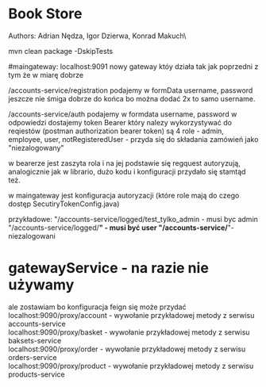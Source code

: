 # Book Store
Authors: Adrian Nędza, Igor Dzierwa, Konrad Makuch\

mvn clean package -DskipTests

#maingateway: localhost:9091
nowy gateway któy działa tak jak poprzedni z tym że w miarę dobrze


/accounts-service/registration
podajemy w formData
username, password  
jeszcze nie śmiga dobrze do końca bo można dodać 2x to samo username.

/accounts-service/auth
podajemy w formdata
username, password 
w odpowiedzi dostajemy token Bearer
który nalezy wykorzystywać do reqiestów
(postman authorization bearer token) 
są 4 role - admin, employee, user, notRegisteredUser - przyda się do składania zamówień jako "niezalogowany"

w bearerze jest zaszyta rola i na jej podstawie się regquest autoryzują, analogicznie jak w librario, dużo kodu i konfiguracji przydało się stamtąd też.

w maingateway jest konfiguracja autoryzacji (które role mają do czego dostęp SecutiryTokenConfig.java)

przykładowe:
 "/accounts-service/logged/test_tylko_admin - musi byc admin
  "/accounts-service/logged/**" - musi być user
   "/accounts-service/**"- niezalogowani




# gatewayService - na razie nie używamy
ale zostawiam bo konfiguracja feign się może przydać
localhost:9090/proxy/account - wywołanie przykładowej metody z serwisu accounts-service\
localhost:9090/proxy/basket - wywołanie przykładowej metody z serwisu baksets-service\
localhost:9090/proxy/order - wywołanie przykładowej metody z serwisu orders-service\
localhost:9090/proxy/product - wywołanie przykładowej metody z serwisu products-service
